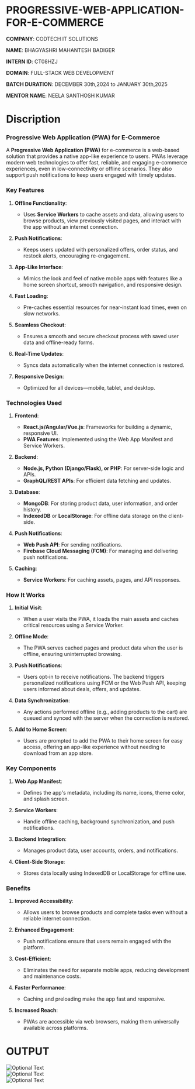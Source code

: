 # PROGRESSIVE-WEB-APPLICATION-FOR-E-COMMERCE

**COMPANY**: CODTECH IT SOLUTIONS

**NAME**: BHAGYASHRI MAHANTESH BADIGER

**INTERN ID**: CT08HZJ

**DOMAIN**: FULL-STACK WEB DEVELOPMENT

**BATCH DURATION**: DECEMBER 30th,2024 to JANUARY 30th,2025

**MENTOR NAME**: NEELA SANTHOSH KUMAR

# Discription
### **Progressive Web Application (PWA) for E-Commerce**

A **Progressive Web Application (PWA)** for e-commerce is a web-based solution that provides a native app-like experience to users. PWAs leverage modern web technologies to offer fast, reliable, and engaging e-commerce experiences, even in low-connectivity or offline scenarios. They also support push notifications to keep users engaged with timely updates.

### **Key Features**

1. **Offline Functionality**:
   - Uses **Service Workers** to cache assets and data, allowing users to browse products, view previously visited pages, and interact with the app without an internet connection.

2. **Push Notifications**:
   - Keeps users updated with personalized offers, order status, and restock alerts, encouraging re-engagement.

3. **App-Like Interface**:
   - Mimics the look and feel of native mobile apps with features like a home screen shortcut, smooth navigation, and responsive design.

4. **Fast Loading**:
   - Pre-caches essential resources for near-instant load times, even on slow networks.

5. **Seamless Checkout**:
   - Ensures a smooth and secure checkout process with saved user data and offline-ready forms.

6. **Real-Time Updates**:
   - Syncs data automatically when the internet connection is restored.

7. **Responsive Design**:
   - Optimized for all devices—mobile, tablet, and desktop.

### **Technologies Used**

1. **Frontend**:
   - **React.js/Angular/Vue.js**: Frameworks for building a dynamic, responsive UI.
   - **PWA Features**: Implemented using the Web App Manifest and Service Workers.

2. **Backend**:
   - **Node.js, Python (Django/Flask), or PHP**: For server-side logic and APIs.
   - **GraphQL/REST APIs**: For efficient data fetching and updates.

3. **Database**:
   - **MongoDB**: For storing product data, user information, and order history.
   - **IndexedDB** or **LocalStorage**: For offline data storage on the client-side.

4. **Push Notifications**:
   - **Web Push API**: For sending notifications.
   - **Firebase Cloud Messaging (FCM)**: For managing and delivering push notifications.

5. **Caching**:
   - **Service Workers**: For caching assets, pages, and API responses.

### **How It Works**

1. **Initial Visit**:
   - When a user visits the PWA, it loads the main assets and caches critical resources using a Service Worker.

2. **Offline Mode**:
   - The PWA serves cached pages and product data when the user is offline, ensuring uninterrupted browsing.

3. **Push Notifications**:
   - Users opt-in to receive notifications. The backend triggers personalized notifications using FCM or the Web Push API, keeping users informed about deals, offers, and updates.

4. **Data Synchronization**:
   - Any actions performed offline (e.g., adding products to the cart) are queued and synced with the server when the connection is restored.

5. **Add to Home Screen**:
   - Users are prompted to add the PWA to their home screen for easy access, offering an app-like experience without needing to download from an app store.

### **Key Components**

1. **Web App Manifest**:
   - Defines the app's metadata, including its name, icons, theme color, and splash screen.

2. **Service Workers**:
   - Handle offline caching, background synchronization, and push notifications.

3. **Backend Integration**:
   - Manages product data, user accounts, orders, and notifications.

4. **Client-Side Storage**:
   - Stores data locally using IndexedDB or LocalStorage for offline use.

### **Benefits**

1. **Improved Accessibility**:
   - Allows users to browse products and complete tasks even without a reliable internet connection.

2. **Enhanced Engagement**:
   - Push notifications ensure that users remain engaged with the platform.

3. **Cost-Efficient**:
   - Eliminates the need for separate mobile apps, reducing development and maintenance costs.

4. **Faster Performance**:
   - Caching and preloading make the app fast and responsive.

5. **Increased Reach**:
   - PWAs are accessible via web browsers, making them universally available across platforms.

# OUTPUT
![Optional Text](./Images/Login.png)<br>
![Optional Text](./Images/Home%20page.png)<br>
![Optional Text](./Images/Cart.png)<br>
